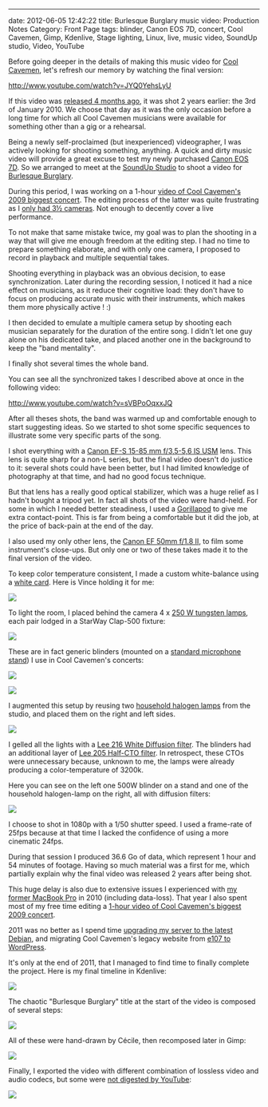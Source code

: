 ---
date: 2012-06-05 12:42:22
title: Burlesque Burglary music video: Production Notes
Category: Front Page
tags: blinder, Canon EOS 7D, concert, Cool Cavemen, Gimp, Kdenlive, Stage lighting, Linux, live, music video, SoundUp studio, Video, YouTube

Before going deeper in the details of making this music video for
[Cool Cavemen](http://coolcavemen.com), let's refresh our memory by watching the
final version:

http://www.youtube.com/watch?v=JYQ0YehsLyU

If this video was
[released 4 months ago](http://kevin.deldycke.com/2012/01/burlesque-burglary-music-video-released/),
it was shot 2 years earlier: the 3rd of January 2010. We choose that day as it
was the only occasion before a long time for which all Cool Cavemen musicians
were available for something other than a gig or a rehearsal.

Being a newly self-proclaimed (but inexperienced) videographer, I was actively
looking for shooting something, anything. A quick and dirty music video will
provide a great excuse to test my newly purchased
[Canon EOS 7D](http://amzn.com/B002NEGTTW/?tag=kevideld-20). So we arranged to
meet at the [SoundUp Studio](http://soundupstudio.com) to shoot a video for
[Burlesque Burglary](http://coolcavemen.com/disc/song/burlesque-burglary/).

During this period, I was working on a 1-hour
[video of Cool Cavemen's 2009 biggest concert](http://kevin.deldycke.com/2010/01/cool-cavemen-live-gayant-expo-first-video-released/). The editing process of the latter was quite frustrating as I [only had 3½ cameras](http://kevin.deldycke.com/2010/02/cool-cavemen-live-gayant-expo-part-ii/).
Not enough to decently cover a live performance.

To not make that same mistake twice, my goal was to plan the shooting in a way
that will give me enough freedom at the editing step. I had no time to prepare
something elaborate, and with only one camera, I proposed to record in playback
and multiple sequential takes.

Shooting everything in playback was an obvious decision, to ease
synchronization. Later during the recording session, I noticed it had a nice
effect on musicians, as it reduce their cognitive load: they don't have to focus
on producing accurate music with their instruments, which makes them more
physically active ! :)

I then decided to emulate a multiple camera setup by shooting each musician
separately for the duration of the entire song. I didn't let one guy alone on
his dedicated take, and placed another one in the background to keep the "band
mentality".

I finally shot several times the whole band.

You can see all the synchronized takes I described above at once in the
following video:

http://www.youtube.com/watch?v=sVBPoOqxxJQ

After all theses shots, the band was warmed up and comfortable enough to start
suggesting ideas. So we started to shot some specific sequences to illustrate
some very specific parts of the song.

I shot everything with a
[Canon EF-S 15-85 mm f/3,5-5,6 IS USM](http://amzn.com/B002NEGTTM/?tag=kevideld-20)
lens. This lens is quite sharp for a non-L series, but the final video doesn't
do justice to it: several shots could have been better, but I had limited
knowledge of photography at that time, and had no good focus technique.

But that lens has a really good optical stabilizer, which was a huge relief as
I hadn't bought a tripod yet. In fact all shots of the video were hand-held.
For some in which I needed better steadiness, I used a
[Gorillapod](http://amzn.com/B002FGTWOC/?tag=kevideld-20) to give me extra
contact-point. This is far from being a comfortable but it did the job, at the
price of back-pain at the end of the day.

I also used my only other lens, the
[Canon EF 50mm f/1.8 II](http://amzn.com/B00007E7JU/?tag=kevideld-20), to film
some instrument's close-ups. But only one or two of these takes made it to the
final version of the video.

To keep color temperature consistent, I made a custom white-balance using a
[white card](http://amzn.com/B002P5DNY8/?tag=kevideld-20). Here is Vince holding
it for me:

![](/uploads/2012/vince-holding-white-card.jpg)

To light the room, I placed behind the camera 4 x
[250 W tungsten lamps](http://amzn.com/B005G97EOU/?tag=kevideld-20), each pair
lodged in a StarWay Clap-500 fixture:

![](/uploads/2012/starway-clap-500-blinder.jpg)

These are in fact generic blinders (mounted on a
[standard microphone stand](http://www.amazon.com/mn/search/?_encoding=UTF8&tag=kevideld-20&linkCode=ur2&camp=1789&creative=390957&field-keywords=microphone%20stand&url=search-alias%3Daps))
I use in Cool Cavemen's concerts:

![](https://www.assoc-amazon.com/e/ir?t=kevideld-20&l=ur2&o=1)

![](/uploads/2012/cool-cavemen-on-stage-with-full-blinders.jpg)

I augmented this setup by reusing two
[household halogen lamps](http://www.amazon.com/mn/search/?_encoding=UTF8&tag=kevideld-20&linkCode=ur2&camp=1789&creative=390957&field-keywords=halogen%20floor%20lamp&url=search-alias%3Dtools)
from the studio, and placed them on the right and left sides.

![](https://www.assoc-amazon.com/e/ir?t=kevideld-20&l=ur2&o=1)

I gelled all the lights with a
[Lee 216 White Diffusion filter](http://www.leefilters.com/lighting/colour-details.html#216).
The blinders had an additional layer of
[Lee 205 Half-CTO filter](http://www.leefilters.com/lighting/colour-details.html#205).
In retrospect, these CTOs were unnecessary because, unknown to me, the lamps
were already producing a color-temperature of 3200k.

Here you can see on the left one 500W blinder on a stand and one of the
household halogen-lamp on the right, all with diffusion filters:

![](/uploads/2012/light-stands.jpg)

I choose to shot in 1080p with a 1/50 shutter speed. I used a frame-rate of
25fps because at that time I lacked the confidence of using a more cinematic
24fps.

During that session I produced 36.6 Go of data, which represent 1 hour and
54 minutes of footage. Having so much material was a first for me, which
partially explain why the final video was released 2 years after being shot.

This huge delay is also due to extensive issues I experienced with
[my former MacBook Pro](http://kevin.deldycke.com/2009/12/macosx-is-irritating/)
in 2010 (including data-loss). That year I also spent most of my free time
editing a
[1-hour video of Cool Cavemen's biggest 2009 concert](http://www.youtube.com/playlist?list=PL4BAA557B7144031F).

2011 was no better as I spend time
[upgrading my server to the latest Debian](http://kevin.deldycke.com/2011/10/installation-guide-full-featured-debian-server/),
and migrating Cool Cavemen's legacy website from
[e107 to WordPress](http://kevin.deldycke.com/2011/07/e107-importer-plugin-wordpress-v1-4-released/).

It's only at the end of 2011, that I managed to find time to finally complete
the project. Here is my final timeline in Kdenlive:

![](/uploads/2012/burlesque-burglary-kdenlive-timeline.png)

The chaotic "Burlesque Burglary" title at the start of the video is composed of
several steps:

![](/uploads/2012/burlesque-burglary-animated-logo-source.jpg)

All of these were hand-drawn by Cécile, then recomposed later in Gimp:

![](/uploads/2012/burlesque-burglary-logo-drawing.jpg)

Finally, I exported the video with different combination of lossless video and
audio codecs, but some were
[not digested by YouTube](http://productforums.google.com/forum/#!category-topic/youtube/uploading-videos/HbSKO8xd8xY):

![](/uploads/2012/youtube-upload-failed.png)
